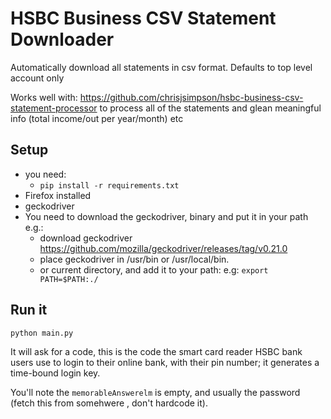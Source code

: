 # HSBC Business CSV Statement Downloader

Automatically download all statements in csv format.
Defaults to top level account only

Works well with: https://github.com/chrisjsimpson/hsbc-business-csv-statement-processor
to process all of the statements and glean meaningful info (total income/out per 
year/month) etc

## Setup 

- you need:
  - `pip install -r requirements.txt`
- Firefox installed
- geckodriver
- You need to download the geckodriver, binary and put it in your path e.g.:
  - download geckodriver  https://github.com/mozilla/geckodriver/releases/tag/v0.21.0
  - place geckodriver in /usr/bin or /usr/local/bin.
  - or current directory, and add it to your path: e.g: `export PATH=$PATH:./`

## Run it

`python main.py`

It will ask for a code, this is the code the smart card reader HSBC bank users
use to login to their online bank, with their pin number; it generates a 
time-bound login key. 

You'll note the `memorableAnswerelm` is empty, and usually the password (fetch
this from somehwere , don't hardcode it).



